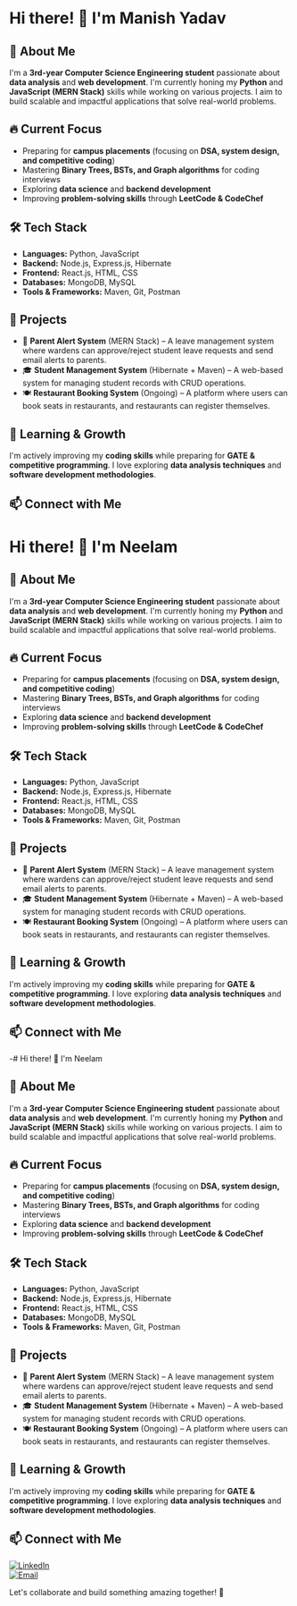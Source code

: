 # Hi there! 👋 I'm Manish Yadav 

## 🚀 About Me  
I'm a **3rd-year Computer Science Engineering student** passionate about **data analysis** and **web development**. I'm currently honing my **Python** and **JavaScript (MERN Stack)** skills while working on various projects. I aim to build scalable and impactful applications that solve real-world problems.  

## 🔥 Current Focus  
- Preparing for **campus placements** (focusing on **DSA, system design, and competitive coding**)  
- Mastering **Binary Trees, BSTs, and Graph algorithms** for coding interviews  
- Exploring **data science** and **backend development**  
- Improving **problem-solving skills** through **LeetCode & CodeChef**  

## 🛠️ Tech Stack  
- **Languages:** Python, JavaScript  
- **Backend:** Node.js, Express.js, Hibernate  
- **Frontend:** React.js, HTML, CSS  
- **Databases:** MongoDB, MySQL  
- **Tools & Frameworks:** Maven, Git, Postman  

## 📌 Projects  
- 🚀 **Parent Alert System** (MERN Stack) – A leave management system where wardens can approve/reject student leave requests and send email alerts to parents.  
- 🎓 **Student Management System** (Hibernate + Maven) – A web-based system for managing student records with CRUD operations.  
- 🍽️ **Restaurant Booking System** (Ongoing) – A platform where users can book seats in restaurants, and restaurants can register themselves.  

## 📖 Learning & Growth  
I'm actively improving my **coding skills** while preparing for **GATE & competitive programming**. I love exploring **data analysis techniques** and **software development methodologies**.  

## 📫 Connect with Me  
# Hi there! 👋 I'm Neelam  

## 🚀 About Me  
I'm a **3rd-year Computer Science Engineering student** passionate about **data analysis** and **web development**. I'm currently honing my **Python** and **JavaScript (MERN Stack)** skills while working on various projects. I aim to build scalable and impactful applications that solve real-world problems.  

## 🔥 Current Focus  
- Preparing for **campus placements** (focusing on **DSA, system design, and competitive coding**)  
- Mastering **Binary Trees, BSTs, and Graph algorithms** for coding interviews  
- Exploring **data science** and **backend development**  
- Improving **problem-solving skills** through **LeetCode & CodeChef**  

## 🛠️ Tech Stack  
- **Languages:** Python, JavaScript  
- **Backend:** Node.js, Express.js, Hibernate  
- **Frontend:** React.js, HTML, CSS  
- **Databases:** MongoDB, MySQL  
- **Tools & Frameworks:** Maven, Git, Postman  

## 📌 Projects  
- 🚀 **Parent Alert System** (MERN Stack) – A leave management system where wardens can approve/reject student leave requests and send email alerts to parents.  
- 🎓 **Student Management System** (Hibernate + Maven) – A web-based system for managing student records with CRUD operations.  
- 🍽️ **Restaurant Booking System** (Ongoing) – A platform where users can book seats in restaurants, and restaurants can register themselves.  

## 📖 Learning & Growth  
I'm actively improving my **coding skills** while preparing for **GATE & competitive programming**. I love exploring **data analysis techniques** and **software development methodologies**.  

## 📫 Connect with Me  
-# Hi there! 👋 I'm Neelam  

## 🚀 About Me  
I'm a **3rd-year Computer Science Engineering student** passionate about **data analysis** and **web development**. I'm currently honing my **Python** and **JavaScript (MERN Stack)** skills while working on various projects. I aim to build scalable and impactful applications that solve real-world problems.  

## 🔥 Current Focus  
- Preparing for **campus placements** (focusing on **DSA, system design, and competitive coding**)  
- Mastering **Binary Trees, BSTs, and Graph algorithms** for coding interviews  
- Exploring **data science** and **backend development**  
- Improving **problem-solving skills** through **LeetCode & CodeChef**  

## 🛠️ Tech Stack  
- **Languages:** Python, JavaScript  
- **Backend:** Node.js, Express.js, Hibernate  
- **Frontend:** React.js, HTML, CSS  
- **Databases:** MongoDB, MySQL  
- **Tools & Frameworks:** Maven, Git, Postman  

## 📌 Projects  
- 🚀 **Parent Alert System** (MERN Stack) – A leave management system where wardens can approve/reject student leave requests and send email alerts to parents.  
- 🎓 **Student Management System** (Hibernate + Maven) – A web-based system for managing student records with CRUD operations.  
- 🍽️ **Restaurant Booking System** (Ongoing) – A platform where users can book seats in restaurants, and restaurants can register themselves.  

## 📖 Learning & Growth  
I'm actively improving my **coding skills** while preparing for **GATE & competitive programming**. I love exploring **data analysis techniques** and **software development methodologies**.  

## 📫 Connect with Me  
[![LinkedIn](https://img.shields.io/badge/-LinkedIn-blue?style=flat&logo=Linkedin&logoColor=white)](https://www.linkedin.com/in/manishyadav1391/)  
[![Email](https://img.shields.io/badge/Gmail-D14836?style=flat&logo=gmail&logoColor=white)](mailto:manishyadav940833@gmail.com) 

Let's collaborate and build something amazing together! 🚀  
